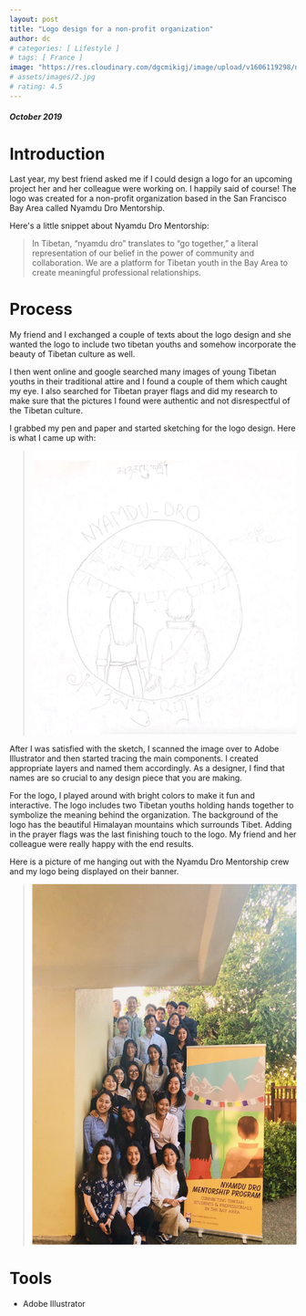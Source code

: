 ```yaml
---
layout: post
title: "Logo design for a non-profit organization"
author: dc
# categories: [ Lifestyle ]
# tags: [ France ]
image: "https://res.cloudinary.com/dgcmikigj/image/upload/v1606119298/nd-logo.png"
# assets/images/2.jpg
# rating: 4.5
---
```


##### October 2019

# Introduction

Last year, my best friend asked me if I could design a logo for an upcoming project her and her colleague were working on. I happily said of course! The logo was created for a non-profit organization based in the San Francisco Bay Area called Nyamdu Dro Mentorship.

Here's a little snippet about Nyamdu Dro Mentorship:

> In Tibetan, “nyamdu dro” translates to “go together,” a literal representation of our belief in the power of community and collaboration. We are a platform for Tibetan youth in the Bay Area to create meaningful professional relationships.

# Process

My friend and I exchanged a couple of texts about the logo design and she wanted the logo to include two tibetan youths and somehow incorporate the beauty of Tibetan culture as well.

I then went online and google searched many images of young Tibetan youths in their traditional attire and I found a couple of them which caught my eye. I also searched for Tibetan prayer flags and did my research to make sure that the pictures I found were authentic and not disrespectful of the Tibetan culture.

I grabbed my pen and paper and started sketching for the logo design. Here is what I came up with:

> ![](/assets/images/sketch.png)

After I was satisfied with the sketch, I scanned the image over to Adobe Illustrator and then started tracing the main components. I created appropriate layers and named them accordingly. As a designer, I find that names are so crucial to any design piece that you are making.

For the logo, I played around with bright colors to make it fun and interactive. The logo includes two Tibetan youths holding hands together to symbolize the meaning behind the organization. The background of the logo has the beautiful Himalayan mountains which surrounds Tibet. Adding in the prayer flags was the last finishing touch to the logo. My friend and her colleague were really happy with the end results.

Here is a picture of me hanging out with the Nyamdu Dro Mentorship crew and my logo being displayed on their banner.

> ![](/assets/images/ndd-crew.jpg)

# Tools

- Adobe Illustrator
